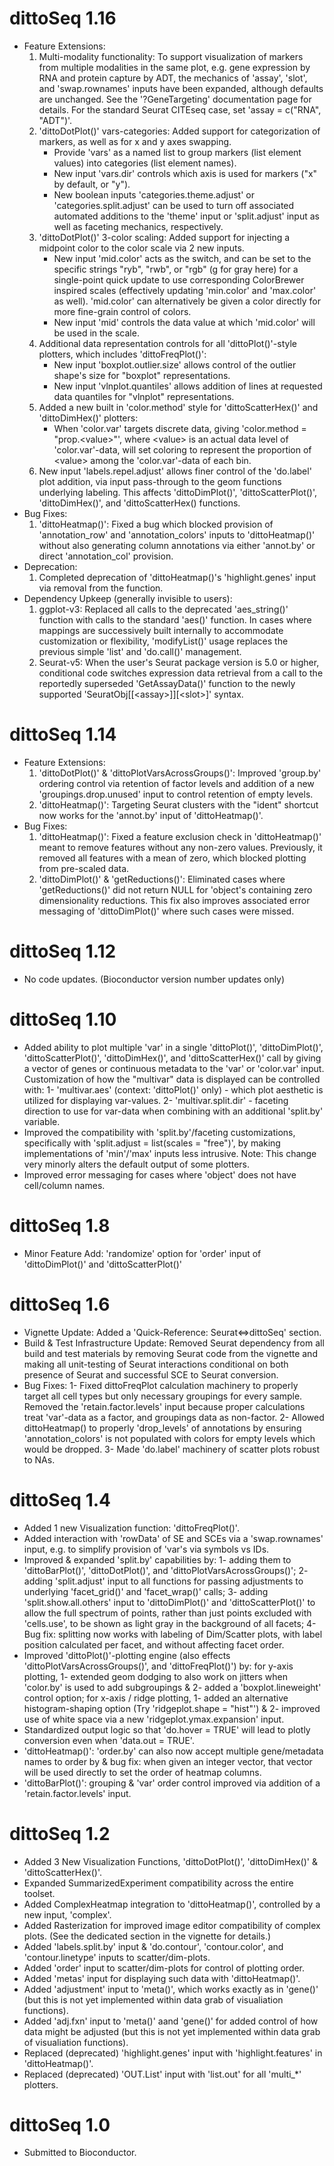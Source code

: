 # dittoSeq 1.16

* Feature Extensions:
    1. Multi-modality functionality: To support visualization of markers from multiple modalities in the same plot, e.g. gene expression by RNA and protein capture by ADT, the mechanics of 'assay', 'slot', and 'swap.rownames' inputs have been expanded, although defaults are unchanged. See the '?GeneTargeting' documentation page for details. For the standard Seurat CITEseq case, set 'assay = c("RNA", "ADT")'.
    2. 'dittoDotPlot()' vars-categories: Added support for categorization of markers, as well as for x and y axes swapping.
        * Provide 'vars' as a named list to group markers (list element values) into categories (list element names).
        * New input 'vars.dir' controls which axis is used for markers ("x" by default, or "y").
        * New boolean inputs 'categories.theme.adjust' or 'categories.split.adjust' can be used to turn off associated automated additions to the 'theme' input or 'split.adjust' input as well as faceting mechanics, respectively.
    3. 'dittoDotPlot()' 3-color scaling: Added support for injecting a midpoint color to the color scale via 2 new inputs.
        * New input 'mid.color' acts as the switch, and can be set to the specific strings "ryb", "rwb", or "rgb" (g for gray here) for a single-point quick update to use corresponding ColorBrewer inspired scales (effectively updating 'min.color' and 'max.color' as well). 'mid.color' can alternatively be given a color directly for more fine-grain control of colors.
        * New input 'mid' controls the data value at which 'mid.color' will be used in the scale.
    4. Additional data representation controls for all 'dittoPlot()'-style plotters, which includes 'dittoFreqPlot()':
        * New input 'boxplot.outlier.size' allows control of the outlier shape's size for "boxplot" representations.
        * New input 'vlnplot.quantiles' allows addition of lines at requested data quantiles for "vlnplot" representations.
    5. Added a new built in 'color.method' style for 'dittoScatterHex()' and 'dittoDimHex()' plotters:
        * When 'color.var' targets discrete data, giving 'color.method = "prop.\<value\>"', where \<value\> is an actual data level of 'color.var'-data, will set coloring to represent the proportion of \<value\> among the 'color.var'-data of each bin.
    6. New input 'labels.repel.adjust' allows finer control of the 'do.label' plot addition, via input pass-through to the geom functions underlying labeling. This affects 'dittoDimPlot()', 'dittoScatterPlot()', 'dittoDimHex()', and 'dittoScatterHex() functions.
* Bug Fixes:
    1. 'dittoHeatmap()': Fixed a bug which blocked provision of 'annotation_row' and 'annotation_colors' inputs to 'dittoHeatmap()' without also generating column annotations via either 'annot.by' or direct 'annotation_col' provision.
* Deprecation:
    1. Completed deprecation of 'dittoHeatmap()'s 'highlight.genes' input via removal from the function.
* Dependency Upkeep (generally invisible to users):
    1. ggplot-v3: Replaced all calls to the deprecated 'aes_string()' function with calls to the standard 'aes()' function. In cases where mappings are successively built internally to accommodate customization or flexibility, 'modifyList()' usage replaces the previous simple 'list' and 'do.call()' management.
    2. Seurat-v5: When the user's Seurat package version is 5.0 or higher, conditional code switches expression data retrieval from a call to the reportedly superseded 'GetAssayData()' function to the newly supported 'SeuratObj[[\<assay\>]][\<slot\>]' syntax.

# dittoSeq 1.14

* Feature Extensions:
  1. 'dittoDotPlot()' & 'dittoPlotVarsAcrossGroups()': Improved 'group.by' ordering control via retention of factor levels and addition of a new 'groupings.drop.unused' input to control retention of empty levels.
  2. 'dittoHeatmap()': Targeting Seurat clusters with the "ident" shortcut now works for the 'annot.by' input of 'dittoHeatmap()'.
* Bug Fixes:
  1. 'dittoHeatmap()': Fixed a feature exclusion check in 'dittoHeatmap()' meant to remove features without any non-zero values. Previously, it removed all features with a mean of zero, which blocked plotting from pre-scaled data.
  2. 'dittoDimPlot()' & 'getReductions()': Eliminated cases where 'getReductions()' did not return NULL for 'object's containing zero dimensionality reductions. This fix also improves associated error messaging of 'dittoDimPlot()' where such cases were missed.

# dittoSeq 1.12

* No code updates. (Bioconductor version number updates only)

# dittoSeq 1.10

* Added ability to plot multiple 'var' in a single 'dittoPlot()', 'dittoDimPlot()', 'dittoScatterPlot()', 'dittoDimHex()', and 'dittoScatterHex()' call by giving a vector of genes or continuous metadata to the 'var' or 'color.var' input. Customization of how the "multivar" data is displayed can be controlled with:
1- 'multivar.aes' (context: 'dittoPlot()' only) - which plot aesthetic is utilized for displaying var-values.
2- 'multivar.split.dir' - faceting direction to use for var-data when combining with an additional 'split.by' variable.
* Improved the compatibility with 'split.by'/faceting customizations, specifically with 'split.adjust = list(scales = "free")', by making implementations of 'min'/'max' inputs less intrusive. Note: This change very minorly alters the default output of some plotters.
* Improved error messaging for cases where 'object' does not have cell/column names.

# dittoSeq 1.8

* Minor Feature Add: 'randomize' option for 'order' input of 'dittoDimPlot()' and 'dittoScatterPlot()'

# dittoSeq 1.6

* Vignette Update: Added a 'Quick-Reference: Seurat<=>dittoSeq' section.
* Build & Test Infrastructure Update: Removed Seurat dependency from all build and test materials by removing Seurat code from the vignette and making all unit-testing of Seurat interactions conditional on both presence of Seurat and successful SCE to Seurat conversion.
* Bug Fixes:
1- Fixed dittoFreqPlot calculation machinery to properly target all cell types but only necessary groupings for every sample. Removed the 'retain.factor.levels' input because proper calculations treat 'var'-data as a factor, and groupings data as non-factor.
2- Allowed dittoHeatmap() to properly 'drop_levels' of annotations by ensuring 'annotation_colors' is not populated with colors for empty levels which would be dropped.
3- Made 'do.label' machinery of scatter plots robust to NAs.

# dittoSeq 1.4

* Added 1 new Visualization function: 'dittoFreqPlot()'.
* Added interaction with 'rowData' of SE and SCEs via a 'swap.rownames' input, e.g. to simplify provision of 'var's via symbols vs IDs.
* Improved & expanded 'split.by' capabilities by:
1- adding them to 'dittoBarPlot()', 'dittoDotPlot()', and 'dittoPlotVarsAcrossGroups()';
2- adding 'split.adjust' input to all functions for passing adjustments to underlying 'facet_grid()' and 'facet_wrap()' calls;
3- adding 'split.show.all.others' input to 'dittoDimPlot()' and 'dittoScatterPlot()' to allow the full spectrum of points, rather than just points excluded with 'cells.use', to be shown as light gray in the background of all facets;
4- Bug fix: splitting now works with labeling of Dim/Scatter plots, with label position calculated per facet, and without affecting facet order.
* Improved 'dittoPlot()'-plotting engine (also effects 'dittoPlotVarsAcrossGroups()', and 'dittoFreqPlot()') by:
for y-axis plotting,
1- extended geom dodging to also work on jitters when 'color.by' is used to add subgroupings &
2- added a 'boxplot.lineweight' control option;
for x-axis / ridge plotting,
1- added an alternative histogram-shaping option (Try 'ridgeplot.shape = "hist"') &
2- improved use of white space via a new 'ridgeplot.ymax.expansion' input.
* Standardized output logic so that 'do.hover = TRUE' will lead to plotly conversion even when 'data.out = TRUE'. 
* 'dittoHeatmap()': 'order.by' can also now accept multiple gene/metadata names to order by & bug fix: when given an integer vector, that vector will be used directly to set the order of heatmap columns.
* 'dittoBarPlot()': grouping & 'var' order control improved via addition of a 'retain.factor.levels' input.

# dittoSeq 1.2

* Added 3 New Visualization Functions, 'dittoDotPlot()', 'dittoDimHex()' & 'dittoScatterHex()'.
* Expanded SummarizedExperiment compatibility across the entire toolset.
* Added ComplexHeatmap integration to 'dittoHeatmap()', controlled by a new input, 'complex'.
* Added Rasterization for improved image editor compatibility of complex plots. (See the dedicated section in the vignette for details.)
* Added 'labels.split.by' input & 'do.contour', 'contour.color', and 'contour.linetype' inputs to scatter/dim-plots.
* Added 'order' input to scatter/dim-plots for control of plotting order.
* Added 'metas' input for displaying such data with 'dittoHeatmap()'.
* Added 'adjustment' input to 'meta()', which works exactly as in 'gene()' (but this is not yet implemented within data grab of visualiation functions).
* Added 'adj.fxn' input to 'meta()' aand 'gene()' for added control of how data might be adjusted (but this is not yet implemented within data grab of visualiation functions).
* Replaced (deprecated) 'highlight.genes' input with 'highlight.features' in 'dittoHeatmap()'.
* Replaced (deprecated) 'OUT.List' input with 'list.out' for all 'multi_*' plotters.


# dittoSeq 1.0

* Submitted to Bioconductor.

